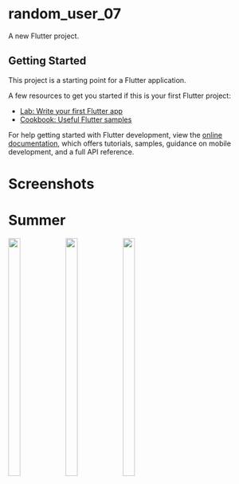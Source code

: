 # random_user_07

A new Flutter project.

## Getting Started

This project is a starting point for a Flutter application.

A few resources to get you started if this is your first Flutter project:

- [Lab: Write your first Flutter app](https://docs.flutter.dev/get-started/codelab)
- [Cookbook: Useful Flutter samples](https://docs.flutter.dev/cookbook)

For help getting started with Flutter development, view the
[online documentation](https://docs.flutter.dev/), which offers tutorials,
samples, guidance on mobile development, and a full API reference.


# Screenshots

# Summer
<p float="center">
  

  
  <img src="https://user-images.githubusercontent.com/115551640/225589721-46dbf566-5d6c-46ab-90e8-f402a712eba3.png" width=22% height=35%>
  <img src="https://user-images.githubusercontent.com/115551640/225589765-74c1385e-989e-4ed7-a8e3-6d6fc7b2ced0.png" width=22% height=35%>
  <img src="https://user-images.githubusercontent.com/115551640/225589793-b500f6a2-8893-4da6-8c51-416f46d6d6a9.png" width=22% height=35%>
  





</p>
